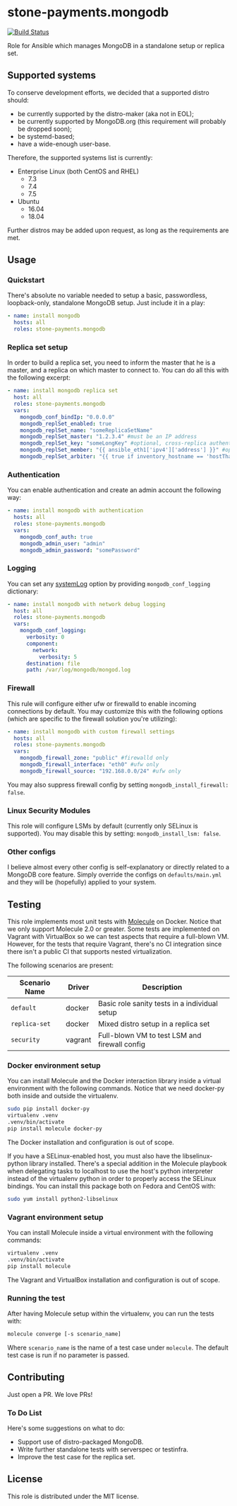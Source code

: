stone-payments.mongodb
============
[![Build Status](https://travis-ci.org/stone-payments/ansible-mongodb.svg?branch=master)](https://travis-ci.org/stone-payments/ansible-mongodb)

Role for Ansible which manages MongoDB in a standalone setup or replica set.

## Supported systems
To conserve development efforts, we decided that a supported distro should:

* be currently supported by the distro-maker (aka not in EOL);
* be currently supported by MongoDB.org (this requirement will probably be dropped soon);
* be systemd-based;
* have a wide-enough user-base.

Therefore, the supported systems list is currently:

* Enterprise Linux (both CentOS and RHEL)
  * 7.3
  * 7.4
  * 7.5
* Ubuntu
  * 16.04
  * 18.04

Further distros may be added upon request, as long as the requirements are met.

## Usage
### Quickstart
There's absolute no variable needed to setup a basic, passwordless, loopback-only, standalone MongoDB setup. Just
include it in a play:
```yaml
- name: install mongodb
  hosts: all
  roles: stone-payments.mongodb
```

### Replica set setup
In order to build a replica set, you need to inform the master that he is a master, and a replica on which master to
connect to. You can do all this with the following excerpt:
```yaml
- name: install mongodb replica set
  host: all
  roles: stone-payments.mongodb
  vars:
    mongodb_conf_bindIp: "0.0.0.0"
    mongodb_replSet_enabled: true
    mongodb_replSet_name: "someReplicaSetName"
    mongodb_replSet_master: "1.2.3.4" #must be an IP address
    mongodb_replSet_key: "someLongKey" #optional, cross-replica authentication key
    mongodb_replSet_member: "{{ ansible_eth1['ipv4']['address'] }}" #optional, specify a different IF for replication
    mongodb_replSet_arbiter: "{{ true if inventory_hostname == 'hostThatIsArbiter' else false }}"
```

### Authentication
You can enable authentication and create an admin account the following way:
```yaml
- name: install mongodb with authentication
  hosts: all
  roles: stone-payments.mongodb
  vars:
    mongodb_conf_auth: true
    mongodb_admin_user: "admin"
    mongodb_admin_password: "somePassword"
```

### Logging
You can set any [systemLog](https://docs.mongodb.com/manual/reference/configuration-options/#systemlog-options)
option by providing `mongodb_conf_logging` dictionary:
```yaml
- name: install mongodb with network debug logging
  host: all
  roles: stone-payments.mongodb
  vars:
    mongodb_conf_logging:
      verbosity: 0
      component:
        network:
          verbosity: 5
      destination: file
      path: /var/log/mongodb/mongod.log
```

### Firewall
This rule will configure either ufw or firewalld to enable incoming connections by default. You may customize this with
the following options (which are specific to the firewall solution you're utilizing):
```yaml
- name: install mongodb with custom firewall settings
  hosts: all
  roles: stone-payments.mongodb
  vars:
    mongodb_firewall_zone: "public" #firewalld only
    mongodb_firewall_interface: "eth0" #ufw only
    mongodb_firewall_source: "192.168.0.0/24" #ufw only
```
You may also suppress firewall config by setting `mongodb_install_firewall: false`.

### Linux Security Modules
This role will configure LSMs by default (currently only SELinux is supported). You may disable this by setting:
`mongodb_install_lsm: false`.

### Other configs
I believe almost every other config is self-explanatory or directly related to a MongoDB core feature. Simply override
the configs on `defaults/main.yml` and they will be (hopefully) applied to your system.

## Testing
This role implements most unit tests with [Molecule](https://molecule.readthedocs.io/) on Docker. Notice that we only
support Molecule 2.0 or greater. Some tests are implemented on Vagrant with VirtualBox so we can test aspects that
require a full-blown VM. However, for the tests that require Vagrant, there's no CI integration since there isn't a
public CI that supports nested virtualization.

The following scenarios are present:

| Scenario Name | Driver  | Description                                   |
| ------------- | ------- | --------------------------------------------- |
| `default`     | docker  | Basic role sanity tests in a individual setup |
| `replica-set` | docker  | Mixed distro setup in a replica set           |
| `security`    | vagrant | Full-blown VM to test LSM and firewall config |

### Docker environment setup
You can install Molecule and the Docker interaction library inside a virtual environment with the following commands.
Notice that we need docker-py both inside and outside the virtualenv.
```sh
sudo pip install docker-py
virtualenv .venv
.venv/bin/activate
pip install molecule docker-py
```
The Docker installation and configuration is out of scope.

If you have a SELinux-enabled host, you must also have the libselinux-python library installed. There's a special
addition in the Molecule playbook when delegating tasks to localhost to use the host's python interpreter instead of
the virtualenv python in order to properly access the SELinux bindings. You can install this package both on Fedora and
CentOS with:
```sh
sudo yum install python2-libselinux
```

### Vagrant environment setup
You can install Molecule inside a virtual environment with the following commands:
```sh
virtualenv .venv
.venv/bin/activate
pip install molecule
```
The Vagrant and VirtualBox installation and configuration is out of scope.

### Running the test
After having Molecule setup within the virtualenv, you can run the tests with:
```sh
molecule converge [-s scenario_name]
```
Where `scenario_name` is the name of a test case under `molecule`. The default test case is run if no parameter is
passed.

## Contributing
Just open a PR. We love PRs!

### To Do List
Here's some suggestions on what to do:

* Support use of distro-packaged MongoDB.
* Write further standalone tests with serverspec or testinfra.
* Improve the test case for the replica set.

## License
This role is distributed under the MIT license.
